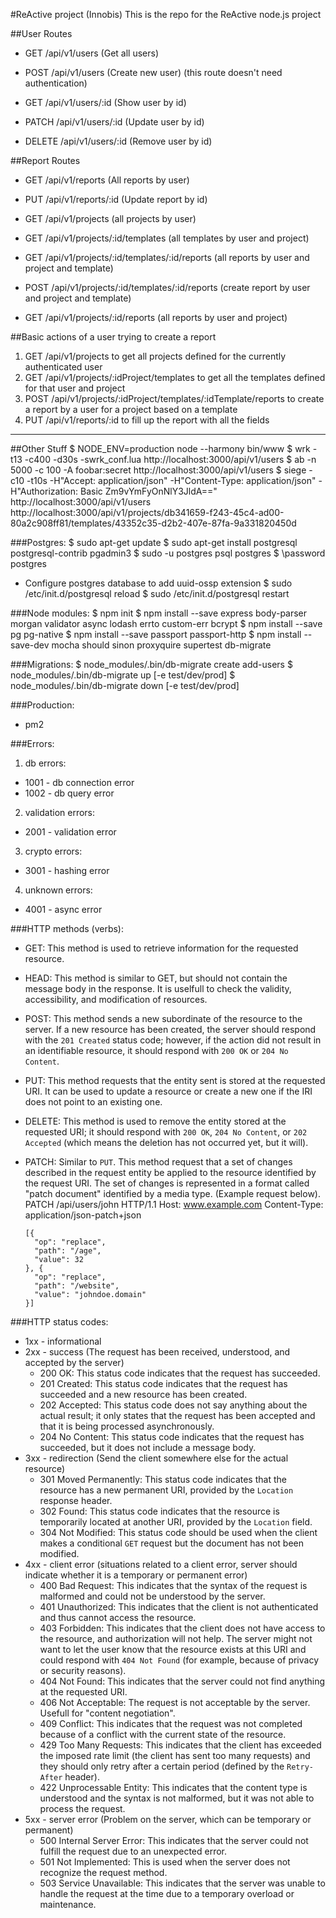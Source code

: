 #ReActive project (Innobis)
This is the repo for the ReActive node.js project

##User Routes
* GET  /api/v1/users (Get all users)
* POST /api/v1/users (Create new user) (this route doesn't need authentication)

* GET    /api/v1/users/:id  (Show user by id)
* PATCH  /api/v1/users/:id  (Update user by id)
* DELETE /api/v1/users/:id  (Remove user by id)

##Report Routes
* GET  /api/v1/reports      (All reports by user)
* PUT  /api/v1/reports/:id  (Update report by id)

* GET  /api/v1/projects  (all projects by user)

* GET  /api/v1/projects/:id/templates  (all templates by user and project)

* GET  /api/v1/projects/:id/templates/:id/reports  (all reports by user and project and template)
* POST /api/v1/projects/:id/templates/:id/reports  (create report by user and project and template)

* GET  /api/v1/projects/:id/reports  (all reports by user and project)

##Basic actions of a user trying to create a report
1. GET  /api/v1/projects to get all projects defined for the currently authenticated user
2. GET  /api/v1/projects/:idProject/templates to get all the templates defined for that user and project
3. POST /api/v1/projects/:idProject/templates/:idTemplate/reports to create a report by a user for a project based on a template
4. PUT  /api/v1/reports/:id to fill up the report with all the fields

-------------------------------------------------------------------------------------------------------

##Other Stuff
$ NODE_ENV=production node --harmony bin/www
$ wrk -t13 -c400 -d30s -swrk_conf.lua http://localhost:3000/api/v1/users
$ ab -n 5000 -c 100 -A foobar:secret http://localhost:3000/api/v1/users
$ siege -c10 -t10s -H"Accept: application/json" -H"Content-Type: application/json" -H"Authorization: Basic Zm9vYmFyOnNlY3JldA==" http://localhost:3000/api/v1/users
http://localhost:3000/api/v1/projects/db341659-f243-45c4-ad00-80a2c908ff81/templates/43352c35-d2b2-407e-87fa-9a331820450d

###Postgres:
  $ sudo apt-get update
  $ sudo apt-get install postgresql postgresql-contrib pgadmin3
  $ sudo -u postgres psql postgres
  $ \password postgres
  * Configure postgres database to add uuid-ossp extension
  $ sudo /etc/init.d/postgresql reload
  $ sudo /etc/init.d/postgresql restart

###Node modules:
  $ npm init
  $ npm install --save express body-parser morgan validator async lodash errto custom-err bcrypt
  $ npm install --save pg pg-native 
  $ npm install --save passport passport-http
  $ npm install --save-dev mocha should sinon proxyquire supertest db-migrate

###Migrations:
  $ node_modules/.bin/db-migrate create add-users
  $ node_modules/.bin/db-migrate up [-e test/dev/prod]
  $ node_modules/.bin/db-migrate down [-e test/dev/prod]

###Production:
  * pm2

###Errors:
1. db errors:
  * 1001 - db connection error
  * 1002 - db query error
2. validation errors:
  * 2001 - validation error
3. crypto errors:
  * 3001 - hashing error
4. unknown errors:
  * 4001 - async error

###HTTP methods (verbs):
  * GET: This method is used to retrieve information for the requested resource.
  * HEAD: This method is similar to GET, but should not contain the message body in the response. It is uselfull to
    check the validity, accessibility, and modification of resources.
  * POST: This method sends a new subordinate of the resource to the server. If a new resource has been created, the
    server should respond with the `201 Created` status code; however, if the action did not result in an identifiable
    resource, it should respond with `200 OK` or `204 No Content`.
  * PUT: This method requests that the entity sent is stored at the requested URI. It can be used to update a resource
    or create a new one if the IRI does not point to an existing one.
  * DELETE: This method is used to remove the entity stored at the requested URI; it should respond with `200 OK`,
    `204 No Content`, or `202 Accepted` (which means the deletion has not occurred yet, but it will).
  * PATCH: Similar to `PUT`. This method request that a set of changes described in the request entity be applied to
    the resource identified by the request URI. The set of changes is represented in a format called "patch document"
    identified by a media type. (Example request below).
      PATCH /api/users/john HTTP/1.1
        Host: www.example.com
        Content-Type: application/json-patch+json

        [{
          "op": "replace",
          "path": "/age",
          "value": 32
        }, {
          "op": "replace",
          "path": "/website",
          "value": "johndoe.domain"
        }]

###HTTP status codes:
  * 1xx - informational 
  * 2xx - success (The request has been received, understood, and accepted by the server)
    - 200 OK: This status code indicates that the request has succeeded.
    - 201 Created: This status code indicates that the request has succeeded and a new resource has been created.
    - 202 Accepted: This status code does not say anything about the actual result; it only states that the request
      has been accepted and that it is being processed asynchronously.
    - 204 No Content: This status code indicates that the request has succeeded, but it does not include a message body.
  * 3xx - redirection (Send the client somewhere else for the actual resource)
    - 301 Moved Permanently: This status code indicates that the resource has a new permanent URI, provided by the
      `Location` response header.
    - 302 Found: This status code indicates that the resource is temporarily located at another URI, provided by the
      `Location` field.
    - 304 Not Modified: This status code should be used when the client makes a conditional `GET` request but the
      document has not been modified.
  * 4xx - client error (situations related to a client error, server should indicate whether it is a temporary or permanent error)
    - 400 Bad Request: This indicates that the syntax of the request is malformed and could not be understood by the
      server.
    - 401 Unauthorized: This indicates that the client is not authenticated and thus cannot access the resource.
    - 403 Forbidden: This indicates that the client does not have access to the resource, and authorization will not
      help. The server might not want to let the user know that the resource exists at this URI and could respond with
      `404 Not Found` (for example, because of privacy or security reasons).
    - 404 Not Found: This indicates that the server could not find anything at the requested URI.
    - 406 Not Acceptable: The request is not acceptable by the server. Usefull for "content negotiation".
    - 409 Conflict: This indicates that the request was not completed because of a conflict with the current state
      of the resource.
    - 429 Too Many Requests: This indicates that the client has exceeded the imposed rate limit (the client has sent
      too many requests) and they should only retry after a certain period (defined by the `Retry-After` header).
    - 422 Unprocessable Entity: This indicates that the content type is understood and the syntax is not malformed,
      but it was not able to process the request.
  * 5xx - server error (Problem on the server, which can be temporary or permanent)
    - 500 Internal Server Error: This indicates that the server could not fulfill the request due to an unexpected error.
    - 501 Not Implemented: This is used when the server does not recognize the request method.
    - 503 Service Unavailable: This indicates that the server was unable to handle the request at the time due to a
      temporary overload or maintenance.





